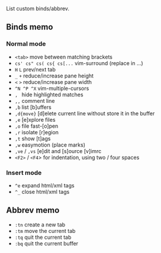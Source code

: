 List custom binds/abbrev.

## Binds memo

### Normal mode

- `<tab>` move between matching brackets
- `cs' cs" cs( cs{ cs[...` vim-surround (replace in ...)
- `H` `L` prev/next tab
- `_` `+` reduce/increase pane height
- `<` `>` reduce/increase pane width
- `^N ^P ^X` vim-multiple-cursors
- `, ` hide highlighted matches
- `,,` comment line
- `,b` list [b]uffers
- `,d{move}` [d]elete current line without store it in the buffer
- `,e` [e]xplore files
- `,o` file fast-[o]pen
- `,r` isolate [r]egion
- `,t` show [t]ags
- `,w` easymotion (place marks)
- `,ve` / `,vs` [e]dit and [s]ource [v]imrc
- `<F2>` / `<F4`> for indentation, using two / four spaces

### Insert mode
- `^e` expand html/xml tags
- `^_` close html/xml tags

## Abbrev memo

- `:tn` create a new tab
- `:tm` move the current tab
- `:tq` quit the current tab
- `:bq` quit the current buffer
